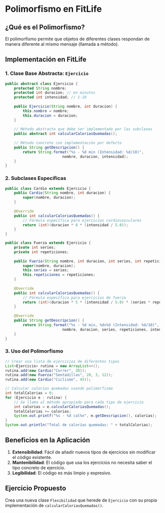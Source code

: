 # Polimorfismo en FitLife

## ¿Qué es el Polimorfismo?
El polimorfismo permite que objetos de diferentes clases respondan de manera diferente al mismo mensaje (llamada a método).

## Implementación en FitLife

### 1. Clase Base Abstracta: `Ejercicio`
```java
public abstract class Ejercicio {
    protected String nombre;
    protected int duracion; // en minutos
    protected int intensidad; // 1-10
    
    public Ejercicio(String nombre, int duracion) {
        this.nombre = nombre;
        this.duracion = duracion;
    }
    
    // Método abstracto que debe ser implementado por las subclases
    public abstract int calcularCaloriasQuemadas();
    
    // Método concreto con implementación por defecto
    public String getDescripcion() {
        return String.format("%s - %d min (Intensidad: %d/10)", 
                          nombre, duracion, intensidad);
    }
}
```

### 2. Subclases Específicas
```java
public class Cardio extends Ejercicio {
    public Cardio(String nombre, int duracion) {
        super(nombre, duracion);
    }
    
    @Override
    public int calcularCaloriasQuemadas() {
        // Fórmula específica para ejercicios cardiovasculares
        return (int)(duracion * 8 * (intensidad / 5.0));
    }
}

public class Fuerza extends Ejercicio {
    private int series;
    private int repeticiones;
    
    public Fuerza(String nombre, int duracion, int series, int repeticiones) {
        super(nombre, duracion);
        this.series = series;
        this.repeticiones = repeticiones;
    }
    
    @Override
    public int calcularCaloriasQuemadas() {
        // Fórmula específica para ejercicios de fuerza
        return (int)(duracion * 5 * (intensidad / 5.0) * (series * repeticiones / 10.0));
    }
    
    @Override
    public String getDescripcion() {
        return String.format("%s - %d min, %dx%d (Intensidad: %d/10)", 
                          nombre, duracion, series, repeticiones, intensidad);
    }
}
```

### 3. Uso del Polimorfismo
```java
// Crear una lista de ejercicios de diferentes tipos
List<Ejercicio> rutina = new ArrayList<>();
rutina.add(new Cardio("Correr", 30));
rutina.add(new Fuerza("Sentadillas", 20, 3, 12));
rutina.add(new Cardio("Ciclismo", 45));

// Calcular calorías quemadas usando polimorfismo
int totalCalorias = 0;
for (Ejercicio e : rutina) {
    // Se llama al método apropiado para cada tipo de ejercicio
    int calorias = e.calcularCaloriasQuemadas();
    totalCalorias += calorias;
    System.out.printf("%s - %d cal%n", e.getDescripcion(), calorias);
}
System.out.println("Total de calorías quemadas: " + totalCalorias);
```

## Beneficios en la Aplicación
1. **Extensibilidad**: Fácil de añadir nuevos tipos de ejercicios sin modificar el código existente.
2. **Mantenibilidad**: El código que usa los ejercicios no necesita saber el tipo concreto de ejercicio.
3. **Legibilidad**: El código es más limpio y expresivo.

## Ejercicio Propuesto
Crea una nueva clase `Flexibilidad` que herede de `Ejercicio` con su propia implementación de `calcularCaloriasQuemadas()`.

